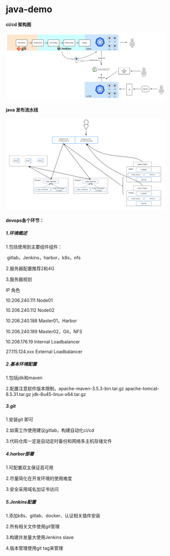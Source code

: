 # java-demo

#### ci/cd 架构图
![Alt text](picture/1.png)

#### java 发布流水线

![Alt text](picture/2.png)



#### devops各个环节：

##### 1.环境概述

1.包括使用到主要组件组件：

​	gitlab，Jenkins，harbor，k8s，nfs

2.服务器配置推荐2和4G

3.服务器规划

IP                                                                 角色

10.206.240.111                                     Node01

10.206.240.112                                    Node02

10.206.240.188                                   Master01，Harbor

10.206.240.189                                   Master02，Git，NFS

10.206.176.19                    Internal Loadbalancer

27.115.124.xxx                   External Loadbalancer





##### 2.基本环境配置

1.包括jdk和maven

2.配置注意软件版本限制，apache-maven-3.5.3-bin.tar.gz  apache-tomcat-8.5.31.tar.gz  jdk-8u45-linux-x64.tar.gz





##### 3.git

1.安装git 即可

2.如需工作使用建议gitlab，构建自动化ci/cd

3.代码仓库一定是自动定时备份和网络多主机存储文件





##### 4.harbor部署

1.可配置双主保证高可用

2.尽量简化在开发环境的使用难度

3.安全采用域名加证书访问



##### 5.Jenkins配置

1.添加k8s、gitlab、docker、认证相关插件安装

2.所有相关文件使用git管理

3.构建并发量大使用Jenkins slave 

4.版本管理使用git tag来管理









